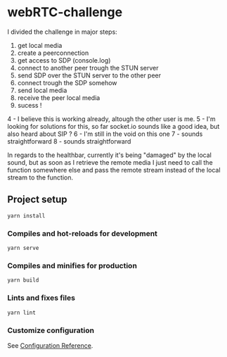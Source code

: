 # webRTC-challenge

I divided the challenge in major steps:

1. get local media
2. create a peerconnection
3. get access to SDP (console.log)
4. connect to another peer trough the STUN server
5. send SDP over the STUN server to the other peer
6. connect trough the SDP somehow
7. send local media
8. receive the peer local media
9. sucess !

4 - I believe this is working already, altough the other user
is me.
5 - I'm looking for solutions for this, so far socket.io sounds
like a good idea, but also heard about SIP ?
6 - I'm still in the void on this one
7 - sounds straightforward
8 - sounds straightforward

In regards to the healthbar, currently it's being "damaged" by
the local sound, but as soon as I retrieve the remote media
I just need to call the function somewhere else and pass
the remote stream instead of the local stream to the function.

## Project setup
```
yarn install
```

### Compiles and hot-reloads for development
```
yarn serve
```

### Compiles and minifies for production
```
yarn build
```

### Lints and fixes files
```
yarn lint
```

### Customize configuration
See [Configuration Reference](https://cli.vuejs.org/config/).
